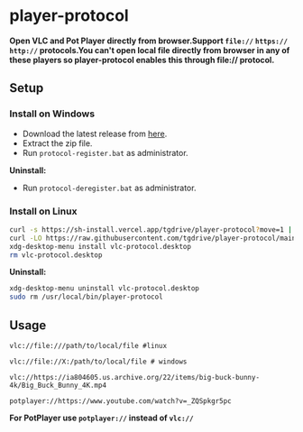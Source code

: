 # player-protocol

**Open VLC and Pot Player directly  from browser.Support ``file://`` ``https://`` ``http://`` protocols.You can't open local file directly from browser in any of these players so player-protocol enables this through file:// protocol.**

## Setup

### Install on Windows

- Download the latest release from [here](https://github.com/tgdrive/player-protocol/releases/latest).
- Extract the zip file.
- Run ``protocol-register.bat`` as administrator.

**Uninstall:**
- Run ``protocol-deregister.bat`` as administrator.

### Install on Linux

```bash
curl -s https://sh-install.vercel.app/tgdrive/player-protocol?move=1 | bash
curl -LO https://raw.githubusercontent.com/tgdrive/player-protocol/main/vlc-protocol.desktop
xdg-desktop-menu install vlc-protocol.desktop
rm vlc-protocol.desktop
```
**Uninstall:**
```bash
xdg-desktop-menu uninstall vlc-protocol.desktop
sudo rm /usr/local/bin/player-protocol
```
## Usage

```
vlc://file:///path/to/local/file #linux

vlc://file://X:/path/to/local/file # windows

vlc://https://ia804605.us.archive.org/22/items/big-buck-bunny-4k/Big_Buck_Bunny_4K.mp4

potplayer://https://www.youtube.com/watch?v=_ZQSpkgr5pc

```
**For PotPlayer use `potplayer://` instead of `vlc://`**
